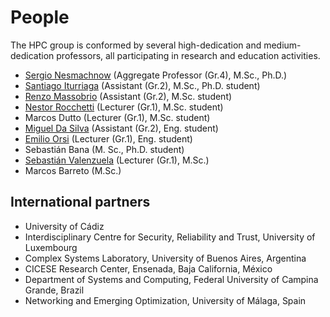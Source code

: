 # People

The HPC group is conformed by several high-dedication and medium-dedication professors, all participating in research and education activities.

* [Sergio Nesmachnow](sergion.md) (Aggregate Professor (Gr.4), M.Sc., Ph.D.)
* [Santiago Iturriaga](siturria.md) (Assistant (Gr.2), M.Sc., Ph.D. student)
* [Renzo Massobrio](renzom.md) (Assistant (Gr.2), M.Sc. student)
* [Nestor Rocchetti](nrocchetti.md) (Lecturer (Gr.1), M.Sc. student)
* Marcos Dutto (Lecturer (Gr.1), M.Sc. student)
* [Miguel Da Silva](mdasilva.md) (Assistant (Gr.2), Eng. student)
* [Emilio Orsi](eorsi.md) (Lecturer (Gr.1), Eng. student)
* Sebastián Bana (M. Sc., Ph.D. student)
* [Sebastián Valenzuela](svalenzuela.md) (Lecturer (Gr.1), M.Sc.)
* Marcos Barreto (M.Sc.)

## International partners

* University of Cádiz
* Interdisciplinary Centre for Security, Reliability and Trust, University of Luxembourg
* Complex Systems Laboratory, University of Buenos Aires, Argentina
* CICESE Research Center, Ensenada, Baja California, México
* Department of Systems and Computing, Federal University of Campina Grande, Brazil
* Networking and Emerging Optimization, University of Málaga, Spain
